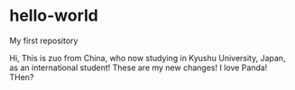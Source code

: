 # hello-world
My first repository

Hi, This is zuo from China, who now studying in Kyushu University, Japan, as an international student!
These are my new changes!
I love Panda!
THen?
